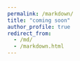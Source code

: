 ```yaml
---
permalink: /markdown/
title: "coming soon"
author_profile: true
redirect_from: 
  - /md/
  - /markdown.html
---
```

